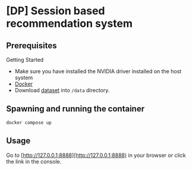 # [DP] Session based recommendation system

## Prerequisites

Getting Started

- Make sure you have installed the NVIDIA driver installed on the host system
- [Docker](https://docs.docker.com/get-docker/)
- Download [dataset](https://www.kaggle.com/pranavmahajan725/trivagorecsyschallengedata2019) into `/data` directory.

## Spawning and running the container

```
docker compose up
```

## Usage

Go to [http://127.0.0.1:8888](http://127.0.0.1:8888) in your browser or click the link in the console.
